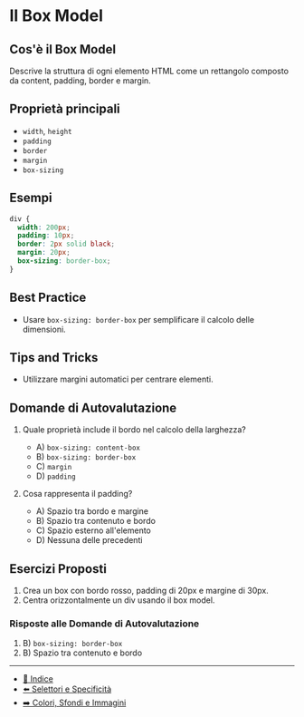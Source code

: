 # Il Box Model

## Cos'è il Box Model
Descrive la struttura di ogni elemento HTML come un rettangolo composto da content, padding, border e margin.

## Proprietà principali
- `width`, `height`
- `padding`
- `border`
- `margin`
- `box-sizing`

## Esempi
```css
div {
  width: 200px;
  padding: 10px;
  border: 2px solid black;
  margin: 20px;
  box-sizing: border-box;
}
```

## Best Practice
- Usare `box-sizing: border-box` per semplificare il calcolo delle dimensioni.

## Tips and Tricks
- Utilizzare margini automatici per centrare elementi.

## Domande di Autovalutazione
1. Quale proprietà include il bordo nel calcolo della larghezza?
   - A) `box-sizing: content-box`
   - B) `box-sizing: border-box`
   - C) `margin`
   - D) `padding`

2. Cosa rappresenta il padding?
   - A) Spazio tra bordo e margine
   - B) Spazio tra contenuto e bordo
   - C) Spazio esterno all'elemento
   - D) Nessuna delle precedenti

## Esercizi Proposti
1. Crea un box con bordo rosso, padding di 20px e margine di 30px.
2. Centra orizzontalmente un div usando il box model.

### Risposte alle Domande di Autovalutazione
1. B) `box-sizing: border-box`
2. B) Spazio tra contenuto e bordo

---
- [📑 Indice](<../README.md>)
- [⬅️ Selettori e Specificità](<02_Selettori_e_Specificita.md>)
- [➡️ Colori, Sfondi e Immagini](<04_Colori_Sfondi_Immagini.md>)
